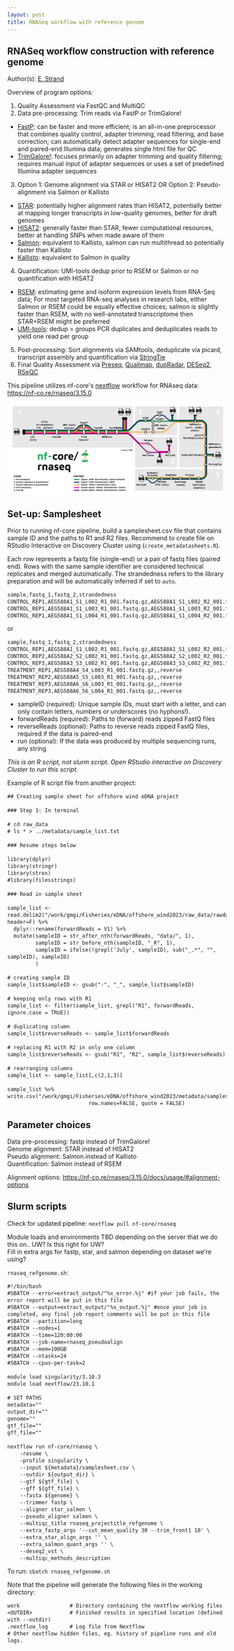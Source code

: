 ```yaml
---
layout: post
title: RNASeq workflow with reference genome
---
```


## RNASeq workflow construction with reference genome

Author(s): [E. Strand](https://github.com/emmastrand) 

Overview of program options: 

01. Quality Assessment via FastQC and MultiQC           
02. Data pre-processing: Trim reads via FastP or TrimGalore!       
- [FastP](https://github.com/OpenGene/fastp): can be faster and more efficient;  is an all-in-one preprocessor that combines quality control, adapter trimming, read filtering, and base correction;  can automatically detect adapter sequences for single-end and paired-end Illumina data; generates single html file for QC        
- [TrimGalore!](https://github.com/FelixKrueger/TrimGalore): focuses primarily on adapter trimming and quality filtering; requires manual input of adapter sequences or uses a set of predefined Illumina adapter sequences     
03. Option 1: Genome alignment via STAR or HISAT2 OR Option 2: Pseudo-alignment via Salmon or Kallisto    
- [STAR](https://github.com/alexdobin/STAR): potentially higher alignment rates than HISAT2, potentially better at mapping longer transcripts in low-quality genomes, better for draft genomes  
- [HISAT2](https://daehwankimlab.github.io/hisat2/): generally faster than STAR, fewer computational resources, better at handling SNPs when made aware of them  
- [Salmon](https://salmon.readthedocs.io/en/latest/salmon.html): equivalent to Kallisto, salmon can run multithread so potentially faster than Kallisto 
- [Kallisto](https://github.com/pachterlab/kallisto): equivalent to Salmon in quality  
04. Quantification: UMI-tools dedup prior to RSEM or Salmon or no quantification with HISAT2    
- [RSEM](https://github.com/deweylab/RSEM): estimating gene and isoform expression levels from RNA-Seq data; For most targeted RNA-seq analyses in research labs, either Salmon or RSEM could be equally effective choices; salmon is slightly faster than RSEM, with no well-annotated transcriptome then STAR+RSEM might be preferred   
- [UMI-tools](https://github.com/CGATOxford/UMI-tools): dedup = groups PCR duplicates and deduplicates reads to yield one read per group  
05. Post-processing: Sort alignments via SAMtools, deduplicate via picard, transcript assembly and quantification via [StringTie](https://ccb.jhu.edu/software/stringtie/)     
06. Final Quality Assessment via [Preseq](http://smithlabresearch.org/software/preseq/), [Qualimap](http://qualimap.bioinfo.cipf.es/), [dupRadar](https://bioconductor.org/packages/release/bioc/html/dupRadar.html), [DESeq2](https://bioconductor.org/packages/release/bioc/html/DESeq2.html), [RSeQC](http://rseqc.sourceforge.net/)

This pipeline utilizes nf-core's [nextflow](https://training.nextflow.io/basic_training/) workflow for RNAseq data: https://nf-co.re/rnaseq/3.15.0

![](https://raw.githubusercontent.com/nf-core/rnaseq/3.15.0//docs/images/nf-core-rnaseq_metro_map_grey_animated.svg)

## Set-up: Samplesheet 

Prior to running nf-core pipeline, build a samplesheet.csv file that contains sample ID and the paths to R1 and R2 files. Recommend to create file on RStudio Interactive on Discovery Cluster using (`create_metadatasheets.R`).

Each row represents a fastq file (single-end) or a pair of fastq files (paired end). Rows with the same sample identifier are considered technical replicates and merged automatically. The strandedness refers to the library preparation and will be automatically inferred if set to `auto`.

```
sample,fastq_1,fastq_2,strandedness
CONTROL_REP1,AEG588A1_S1_L002_R1_001.fastq.gz,AEG588A1_S1_L002_R2_001.fastq.gz,auto
CONTROL_REP1,AEG588A1_S1_L003_R1_001.fastq.gz,AEG588A1_S1_L003_R2_001.fastq.gz,auto
CONTROL_REP1,AEG588A1_S1_L004_R1_001.fastq.gz,AEG588A1_S1_L004_R2_001.fastq.gz,auto
```

or 

```
sample,fastq_1,fastq_2,strandedness
CONTROL_REP1,AEG588A1_S1_L002_R1_001.fastq.gz,AEG588A1_S1_L002_R2_001.fastq.gz,forward
CONTROL_REP2,AEG588A2_S2_L002_R1_001.fastq.gz,AEG588A2_S2_L002_R2_001.fastq.gz,forward
CONTROL_REP3,AEG588A3_S3_L002_R1_001.fastq.gz,AEG588A3_S3_L002_R2_001.fastq.gz,forward
TREATMENT_REP1,AEG588A4_S4_L003_R1_001.fastq.gz,,reverse
TREATMENT_REP2,AEG588A5_S5_L003_R1_001.fastq.gz,,reverse
TREATMENT_REP3,AEG588A6_S6_L003_R1_001.fastq.gz,,reverse
TREATMENT_REP3,AEG588A6_S6_L004_R1_001.fastq.gz,,reverse
```

- sampleID (required): Unique sample IDs, must start with a letter, and can only contain letters, numbers or underscores (no hyphons!).  
- forwardReads (required): Paths to (forward) reads zipped FastQ files  
- reverseReads (optional): Paths to reverse reads zipped FastQ files, required if the data is paired-end  
- run (optional): If the data was produced by multiple sequencing runs, any string  

*This is an R script, not slurm script. Open RStudio interactive on Discovery Cluster to run this script.* 

Example of R script file from another project:

```
## Creating sample sheet for offshore wind eDNA project 

### Step 1: In terminal 

# cd raw_data 
# ls * > ../metadata/sample_list.txt

### Resume steps below

library(dplyr)
library(stringr)
library(strex)
#library(filesstrings)

### Read in sample sheet 

sample_list <- read.delim2("/work/gmgi/Fisheries/eDNA/offshore_wind2023/raw_data/rawdata", header=F) %>% 
  dplyr::rename(forwardReads = V1) %>%
  mutate(sampleID = str_after_nth(forwardReads, "data/", 1),
         sampleID = str_before_nth(sampleID, "_R", 1),
         sampleID = ifelse(!grepl('July', sampleID), sub("_.*", "", sampleID), sampleID)
         )

# creating sample ID 
sample_list$sampleID <- gsub("-", "_", sample_list$sampleID)

# keeping only rows with R1
sample_list <- filter(sample_list, grepl("R1", forwardReads, ignore.case = TRUE))

# duplicating column 
sample_list$reverseReads <- sample_list$forwardReads

# replacing R1 with R2 in only one column 
sample_list$reverseReads <- gsub("R1", "R2", sample_list$reverseReads)

# rearranging columns 
sample_list <- sample_list[,c(2,1,3)]

sample_list %>% write.csv("/work/gmgi/Fisheries/eDNA/offshore_wind2023/metadata/samplesheet.csv", 
                          row.names=FALSE, quote = FALSE)

```

## Parameter choices

Data pre-processing: fastp instead of TrimGalore!  
Genome alignment: STAR instead of HISAT2   
Pseudo alignment: Salmon instead of Kallisto   
Quantification: Salmon instead of RSEM 

Alignment options: https://nf-co.re/rnaseq/3.15.0/docs/usage/#alignment-options

## Slurm scripts

Check for updated pipeline: `nextflow pull nf-core/rnaseq`

Module loads and environments TBD depending on the server that we do this on.. UW? Is this right for UW?  
Fill in extra args for fastp, star, and salmon depending on dataset we're using? 

`rnaseq_refgenome.sh`:

```
#!/bin/bash
#SBATCH --error=extract_output/"%x_error.%j" #if your job fails, the error report will be put in this file
#SBATCH --output=extract_output/"%x_output.%j" #once your job is completed, any final job report comments will be put in this file
#SBATCH --partition=long
#SBATCH --nodes=1
#SBATCH --time=120:00:00
#SBATCH --job-name=rnaseq_pseudoalign
#SBATCH --mem=100GB
#SBATCH --ntasks=24
#SBATCH --cpus-per-task=2

module load singularity/3.10.3
module load nextflow/23.10.1

# SET PATHS 
metadata="" 
output_dir=""
genome=""
gtf_file=""
gff_file=""

nextflow run nf-core/rnaseq \
    -resume \
    -profile singularity \
    --input ${metadata}/samplesheet.csv \
    --outdir ${output_dir} \
    --gtf ${gtf_file} \
    --gff ${gff_file} \
    --fasta ${genome} \
    --trimmer fastp \
    --aligner star_salmon \
    --pseudo_aligner salmon \
    --multiqc_title rnaseq_projectitle_refgenome \
    --extra_fastp_args '--cut_mean_quality 30 --trim_front1 10' \
    --extra_star_align_args '' \
    --extra_salmon_quant_args '' \
    --deseq2_vst \
    --multiqc_methods_description

```


To run: `sbatch rnaseq_refgenome.sh`  

Note that the pipeline will generate the following files in the working directory:

```
work                # Directory containing the nextflow working files
<OUTDIR>            # Finished results in specified location (defined with --outdir)
.nextflow_log       # Log file from Nextflow
# Other nextflow hidden files, eg. history of pipeline runs and old logs.
```